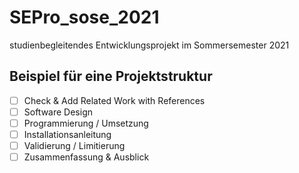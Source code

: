 # SEPro_sose_2021
studienbegleitendes Entwicklungsprojekt im Sommersemester 2021

## Beispiel für eine Projektstruktur

- [ ] Check & Add Related Work with References
- [ ] Software Design
- [ ] Programmierung / Umsetzung
- [ ] Installationsanleitung
- [ ] Validierung / Limitierung
- [ ] Zusammenfassung & Ausblick
